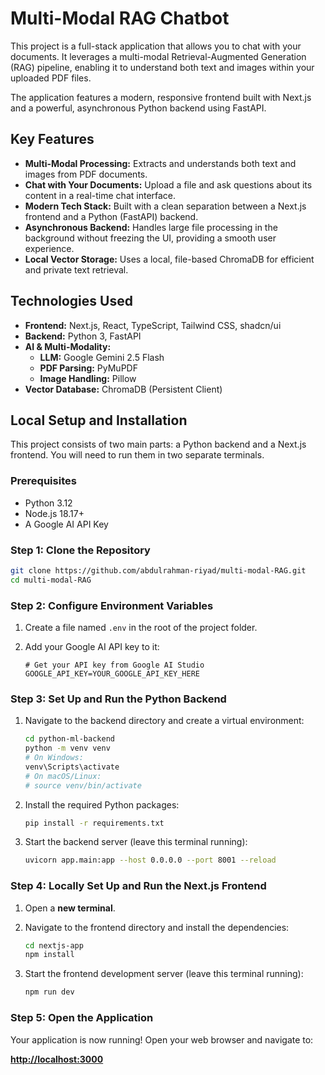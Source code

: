 # Multi-Modal RAG Chatbot

This project is a full-stack application that allows you to chat with your documents. It leverages a multi-modal Retrieval-Augmented Generation (RAG) pipeline, enabling it to understand both text and images within your uploaded PDF files.

The application features a modern, responsive frontend built with Next.js and a powerful, asynchronous Python backend using FastAPI.

## Key Features

-   **Multi-Modal Processing:** Extracts and understands both text and images from PDF documents.
-   **Chat with Your Documents:** Upload a file and ask questions about its content in a real-time chat interface.
-   **Modern Tech Stack:** Built with a clean separation between a Next.js frontend and a Python (FastAPI) backend.
-   **Asynchronous Backend:** Handles large file processing in the background without freezing the UI, providing a smooth user experience.
-   **Local Vector Storage:** Uses a local, file-based ChromaDB for efficient and private text retrieval.

## Technologies Used

-   **Frontend:** Next.js, React, TypeScript, Tailwind CSS, shadcn/ui
-   **Backend:** Python 3, FastAPI
-   **AI & Multi-Modality:**
    -   **LLM:** Google Gemini 2.5 Flash
    -   **PDF Parsing:** PyMuPDF
    -   **Image Handling:** Pillow
-   **Vector Database:** ChromaDB (Persistent Client)

## Local Setup and Installation

This project consists of two main parts: a Python backend and a Next.js frontend. You will need to run them in two separate terminals.

### Prerequisites

-   Python 3.12
-   Node.js 18.17+
-   A Google AI API Key

### Step 1: Clone the Repository

```bash
git clone https://github.com/abdulrahman-riyad/multi-modal-RAG.git
cd multi-modal-RAG
```

### Step 2: Configure Environment Variables

1.  Create a file named `.env` in the root of the project folder.
2.  Add your Google AI API key to it:

    ```env
    # Get your API key from Google AI Studio
    GOOGLE_API_KEY=YOUR_GOOGLE_API_KEY_HERE
    ```

### Step 3: Set Up and Run the Python Backend

1.  Navigate to the backend directory and create a virtual environment:

    ```bash
    cd python-ml-backend
    python -m venv venv
    # On Windows:
    venv\Scripts\activate
    # On macOS/Linux:
    # source venv/bin/activate
    ```

2.  Install the required Python packages:

    ```bash
    pip install -r requirements.txt
    ```

3.  Start the backend server (leave this terminal running):

    ```bash
    uvicorn app.main:app --host 0.0.0.0 --port 8001 --reload
    ```

### Step 4: Locally Set Up and Run the Next.js Frontend

1.  Open a **new terminal**.
2.  Navigate to the frontend directory and install the dependencies:

    ```bash
    cd nextjs-app
    npm install
    ```

3.  Start the frontend development server (leave this terminal running):

    ```bash
    npm run dev
    ```

### Step 5: Open the Application

Your application is now running! Open your web browser and navigate to:

**[http://localhost:3000](http://localhost:3000)**